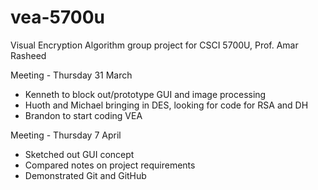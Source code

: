 # vea-5700u
Visual Encryption Algorithm group project for CSCI 5700U, Prof. Amar Rasheed

Meeting - Thursday 31 March
* Kenneth to block out/prototype GUI and image processing
* Huoth and Michael bringing in DES, looking for code for RSA and DH
* Brandon to start coding VEA

Meeting - Thursday 7 April
* Sketched out GUI concept
* Compared notes on project requirements
* Demonstrated Git and GitHub